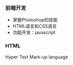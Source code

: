 ### 前端开发

- 掌握Photoshop的技能
- HTML语言和CSS语言
- 功能开发：javascript


### HTML
Hyper Text Mark-up language







